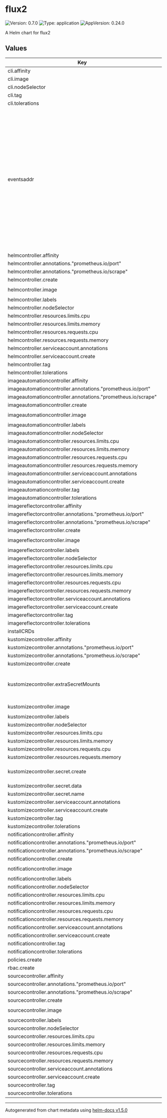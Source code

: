 # flux2

![Version: 0.7.0](https://img.shields.io/badge/Version-0.7.0-informational?style=flat-square) ![Type: application](https://img.shields.io/badge/Type-application-informational?style=flat-square) ![AppVersion: 0.24.0](https://img.shields.io/badge/AppVersion-0.24.0-informational?style=flat-square)

A Helm chart for flux2

## Values

| Key | Type | Default | Description |
|-----|------|---------|-------------|
| cli.affinity | object | `{}` |  |
| cli.image | string | `"ghcr.io/fluxcd/flux-cli"` |  |
| cli.nodeSelector | object | `{}` |  |
| cli.tag | string | `"v0.24.0"` |  |
| cli.tolerations | list | `[]` |  |
| eventsaddr | string | `"http://notification-controller/"` | Maybe you need to use full domain name here, if you deploy flux in environments that use http proxy. In such environments they normally add `.cluster.local` and `.local` suffixes to `no_proxy` variable in order to prevent cluster-local traffic from going through http proxy. Without fully specified domain they need to mention `notifications-controller` explicitly in `no_proxy` variable after debugging http proxy logs eg: http://notification-controller.[NAMESPACE].svc.[CLUSTERDOMAIN] |
| helmcontroller.affinity | object | `{}` |  |
| helmcontroller.annotations."prometheus.io/port" | string | `"8080"` |  |
| helmcontroller.annotations."prometheus.io/scrape" | string | `"true"` |  |
| helmcontroller.create | bool | `true` |  |
| helmcontroller.image | string | `"ghcr.io/fluxcd/helm-controller"` |  |
| helmcontroller.labels | object | `{}` |  |
| helmcontroller.nodeSelector | object | `{}` |  |
| helmcontroller.resources.limits.cpu | string | `"1000m"` |  |
| helmcontroller.resources.limits.memory | string | `"1Gi"` |  |
| helmcontroller.resources.requests.cpu | string | `"100m"` |  |
| helmcontroller.resources.requests.memory | string | `"64Mi"` |  |
| helmcontroller.serviceaccount.annotations | object | `{}` |  |
| helmcontroller.serviceaccount.create | bool | `true` |  |
| helmcontroller.tag | string | `"v0.14.0"` |  |
| helmcontroller.tolerations | list | `[]` |  |
| imageautomationcontroller.affinity | object | `{}` |  |
| imageautomationcontroller.annotations."prometheus.io/port" | string | `"8080"` |  |
| imageautomationcontroller.annotations."prometheus.io/scrape" | string | `"true"` |  |
| imageautomationcontroller.create | bool | `true` |  |
| imageautomationcontroller.image | string | `"ghcr.io/fluxcd/image-automation-controller"` |  |
| imageautomationcontroller.labels | object | `{}` |  |
| imageautomationcontroller.nodeSelector | object | `{}` |  |
| imageautomationcontroller.resources.limits.cpu | string | `"1000m"` |  |
| imageautomationcontroller.resources.limits.memory | string | `"1Gi"` |  |
| imageautomationcontroller.resources.requests.cpu | string | `"100m"` |  |
| imageautomationcontroller.resources.requests.memory | string | `"64Mi"` |  |
| imageautomationcontroller.serviceaccount.annotations | object | `{}` |  |
| imageautomationcontroller.serviceaccount.create | bool | `true` |  |
| imageautomationcontroller.tag | string | `"v0.18.0"` |  |
| imageautomationcontroller.tolerations | list | `[]` |  |
| imagereflectorcontroller.affinity | object | `{}` |  |
| imagereflectorcontroller.annotations."prometheus.io/port" | string | `"8080"` |  |
| imagereflectorcontroller.annotations."prometheus.io/scrape" | string | `"true"` |  |
| imagereflectorcontroller.create | bool | `true` |  |
| imagereflectorcontroller.image | string | `"ghcr.io/fluxcd/image-reflector-controller"` |  |
| imagereflectorcontroller.labels | object | `{}` |  |
| imagereflectorcontroller.nodeSelector | object | `{}` |  |
| imagereflectorcontroller.resources.limits.cpu | string | `"1000m"` |  |
| imagereflectorcontroller.resources.limits.memory | string | `"1Gi"` |  |
| imagereflectorcontroller.resources.requests.cpu | string | `"100m"` |  |
| imagereflectorcontroller.resources.requests.memory | string | `"64Mi"` |  |
| imagereflectorcontroller.serviceaccount.annotations | object | `{}` |  |
| imagereflectorcontroller.serviceaccount.create | bool | `true` |  |
| imagereflectorcontroller.tag | string | `"v0.14.0"` |  |
| imagereflectorcontroller.tolerations | list | `[]` |  |
| installCRDs | bool | `true` |  |
| kustomizecontroller.affinity | object | `{}` |  |
| kustomizecontroller.annotations."prometheus.io/port" | string | `"8080"` |  |
| kustomizecontroller.annotations."prometheus.io/scrape" | string | `"true"` |  |
| kustomizecontroller.create | bool | `true` |  |
| kustomizecontroller.extraSecretMounts | list | `[]` | Defines additional mounts with secrets. Secrets must be manually created in the namespace or with kustomizecontroller.secret |
| kustomizecontroller.image | string | `"ghcr.io/fluxcd/kustomize-controller"` |  |
| kustomizecontroller.labels | object | `{}` |  |
| kustomizecontroller.nodeSelector | object | `{}` |  |
| kustomizecontroller.resources.limits.cpu | string | `"1000m"` |  |
| kustomizecontroller.resources.limits.memory | string | `"1Gi"` |  |
| kustomizecontroller.resources.requests.cpu | string | `"100m"` |  |
| kustomizecontroller.resources.requests.memory | string | `"64Mi"` |  |
| kustomizecontroller.secret.create | bool | `false` | Create a secret to use it with extraSecretMounts. Defaults to false. |
| kustomizecontroller.secret.data | object | `{}` |  |
| kustomizecontroller.secret.name | string | `""` |  |
| kustomizecontroller.serviceaccount.annotations | object | `{}` |  |
| kustomizecontroller.serviceaccount.create | bool | `true` |  |
| kustomizecontroller.tag | string | `"v0.18.1"` |  |
| kustomizecontroller.tolerations | list | `[]` |  |
| notificationcontroller.affinity | object | `{}` |  |
| notificationcontroller.annotations."prometheus.io/port" | string | `"8080"` |  |
| notificationcontroller.annotations."prometheus.io/scrape" | string | `"true"` |  |
| notificationcontroller.create | bool | `true` |  |
| notificationcontroller.image | string | `"ghcr.io/fluxcd/notification-controller"` |  |
| notificationcontroller.labels | object | `{}` |  |
| notificationcontroller.nodeSelector | object | `{}` |  |
| notificationcontroller.resources.limits.cpu | string | `"1000m"` |  |
| notificationcontroller.resources.limits.memory | string | `"1Gi"` |  |
| notificationcontroller.resources.requests.cpu | string | `"100m"` |  |
| notificationcontroller.resources.requests.memory | string | `"64Mi"` |  |
| notificationcontroller.serviceaccount.annotations | object | `{}` |  |
| notificationcontroller.serviceaccount.create | bool | `true` |  |
| notificationcontroller.tag | string | `"v0.19.0"` |  |
| notificationcontroller.tolerations | list | `[]` |  |
| policies.create | bool | `true` |  |
| rbac.create | bool | `true` |  |
| sourcecontroller.affinity | object | `{}` |  |
| sourcecontroller.annotations."prometheus.io/port" | string | `"8080"` |  |
| sourcecontroller.annotations."prometheus.io/scrape" | string | `"true"` |  |
| sourcecontroller.create | bool | `true` |  |
| sourcecontroller.image | string | `"ghcr.io/fluxcd/source-controller"` |  |
| sourcecontroller.labels | object | `{}` |  |
| sourcecontroller.nodeSelector | object | `{}` |  |
| sourcecontroller.resources.limits.cpu | string | `"1000m"` |  |
| sourcecontroller.resources.limits.memory | string | `"1Gi"` |  |
| sourcecontroller.resources.requests.cpu | string | `"100m"` |  |
| sourcecontroller.resources.requests.memory | string | `"64Mi"` |  |
| sourcecontroller.serviceaccount.annotations | object | `{}` |  |
| sourcecontroller.serviceaccount.create | bool | `true` |  |
| sourcecontroller.tag | string | `"v0.19.0"` |  |
| sourcecontroller.tolerations | list | `[]` |  |

----------------------------------------------
Autogenerated from chart metadata using [helm-docs v1.5.0](https://github.com/norwoodj/helm-docs/releases/v1.5.0)
